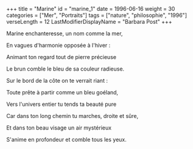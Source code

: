 +++
title = "Marine"
id = "marine_1"
date = 1996-06-16
weight = 30
categories = ["Mer", "Portraits"]
tags = ["nature", "philosophie", "1996"]
verseLength = 12
LastModifierDisplayName = "Barbara Post"
+++

Marine enchanteresse, un nom comme la mer,

En vagues d'harmonie opposée à l'hiver :

Animant ton regard tout de pierre précieuse

Le brun comble le bleu de sa couleur radieuse.

Sur le bord de la côte on te verrait riant :

Toute prête à partir comme un bleu goéland,

Vers l'univers entier tu tends ta beauté pure

Car dans ton long chemin tu marches, droite et sûre,

Et dans ton beau visage un air mystérieux

S'anime en profondeur et comble tous les yeux.
